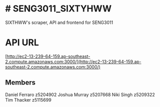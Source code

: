 # # SENG3011_SIXTYHWW

SIXTHWW's scraper, API and frontend for SENG3011


# API URL
[http://ec2-13-239-64-159.ap-southeast-2.compute.amazonaws.com:3000/](http://ec2-13-239-64-159.ap-southeast-2.compute.amazonaws.com:3000/)

## Members
Daniel Ferraro z5204902
Joshua Murray z5207668
Niki Singh z5209322
Tim Thacker z5115699

